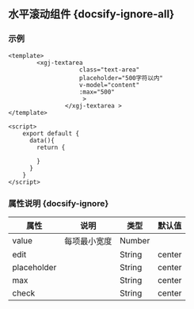 ## 水平滚动组件 {docsify-ignore-all}

### 示例

```
<template>
  	 	<xgj-textarea 
					class="text-area" 
					placeholder="500字符以内" 
					v-model="content" 
					:max="500"
					 >
				</xgj-textarea >
</template>

<script>
    export default {
      data(){
        return {
          
        }
      }
    }
</script>

```

### 属性说明 {docsify-ignore}

| 属性 | 说明 | 类型 | 默认值 |
| --- | --- | --- | --- |
| value |  每项最小宽度 | Number |  |
| edit |          | String | center |
| placeholder |          | String | center |
| max |          | String | center |
| check |          | String | center |
 

